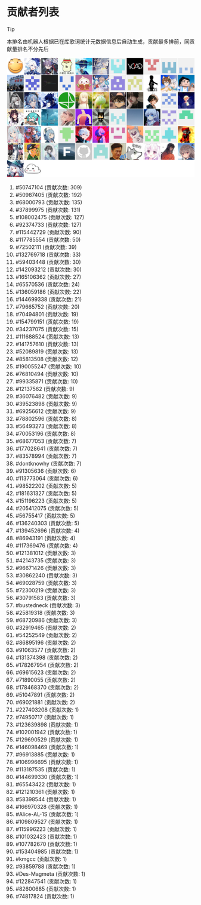 # 贡献者列表

> [!TIP]
> 本排名由机器人根据已在库歌词统计元数据信息后自动生成，贡献最多排前，同贡献量排名不分先后

![贡献者头像画廊](./CONTRIBUTORS.svg)

1. #50747104 (贡献次数: 309)
2. #50987405 (贡献次数: 192)
3. #68000793 (贡献次数: 135)
4. #37899975 (贡献次数: 131)
5. #108002475 (贡献次数: 127)
6. #92374733 (贡献次数: 127)
7. #115442729 (贡献次数: 90)
8. #117785554 (贡献次数: 50)
9. #72502111 (贡献次数: 39)
10. #132769718 (贡献次数: 33)
11. #59403448 (贡献次数: 30)
12. #142093212 (贡献次数: 30)
13. #165106362 (贡献次数: 27)
14. #65570536 (贡献次数: 24)
15. #136059186 (贡献次数: 22)
16. #144699338 (贡献次数: 21)
17. #79665752 (贡献次数: 20)
18. #70494801 (贡献次数: 19)
19. #154799151 (贡献次数: 19)
20. #34237075 (贡献次数: 15)
21. #111688524 (贡献次数: 13)
22. #141757610 (贡献次数: 13)
23. #52089819 (贡献次数: 13)
24. #85813508 (贡献次数: 12)
25. #190055247 (贡献次数: 10)
26. #76810494 (贡献次数: 10)
27. #99335871 (贡献次数: 10)
28. #12137562 (贡献次数: 9)
29. #36076482 (贡献次数: 9)
30. #39523898 (贡献次数: 9)
31. #69256612 (贡献次数: 9)
32. #78802596 (贡献次数: 8)
33. #56493273 (贡献次数: 8)
34. #70053196 (贡献次数: 8)
35. #68677053 (贡献次数: 7)
36. #177028641 (贡献次数: 7)
37. #83578994 (贡献次数: 7)
38. #dontknowhy (贡献次数: 7)
39. #91305636 (贡献次数: 6)
40. #113773064 (贡献次数: 6)
41. #98522202 (贡献次数: 5)
42. #181631327 (贡献次数: 5)
43. #151196223 (贡献次数: 5)
44. #205412075 (贡献次数: 5)
45. #56755417 (贡献次数: 5)
46. #136240303 (贡献次数: 5)
47. #139452696 (贡献次数: 4)
48. #86943191 (贡献次数: 4)
49. #117369476 (贡献次数: 4)
50. #121381012 (贡献次数: 3)
51. #42143735 (贡献次数: 3)
52. #96671426 (贡献次数: 3)
53. #30862240 (贡献次数: 3)
54. #69028759 (贡献次数: 3)
55. #72300219 (贡献次数: 3)
56. #30791583 (贡献次数: 3)
57. #bustedneck (贡献次数: 3)
58. #25819318 (贡献次数: 3)
59. #68720986 (贡献次数: 3)
60. #32919465 (贡献次数: 2)
61. #54252549 (贡献次数: 2)
62. #86895196 (贡献次数: 2)
63. #91063577 (贡献次数: 2)
64. #131374398 (贡献次数: 2)
65. #178267954 (贡献次数: 2)
66. #69615623 (贡献次数: 2)
67. #71890055 (贡献次数: 2)
68. #178468370 (贡献次数: 2)
69. #51047891 (贡献次数: 2)
70. #69021881 (贡献次数: 2)
71. #227403208 (贡献次数: 1)
72. #74950717 (贡献次数: 1)
73. #123639898 (贡献次数: 1)
74. #102001942 (贡献次数: 1)
75. #129690529 (贡献次数: 1)
76. #146098469 (贡献次数: 1)
77. #96913885 (贡献次数: 1)
78. #106996695 (贡献次数: 1)
79. #113187535 (贡献次数: 1)
80. #144699330 (贡献次数: 1)
81. #65543422 (贡献次数: 1)
82. #121210361 (贡献次数: 1)
83. #58398544 (贡献次数: 1)
84. #166970328 (贡献次数: 1)
85. #Alice-AL-1S (贡献次数: 1)
86. #109809527 (贡献次数: 1)
87. #115996223 (贡献次数: 1)
88. #101032423 (贡献次数: 1)
89. #107782670 (贡献次数: 1)
90. #153404985 (贡献次数: 1)
91. #kmgcc (贡献次数: 1)
92. #93859788 (贡献次数: 1)
93. #Des-Magmeta (贡献次数: 1)
94. #122847541 (贡献次数: 1)
95. #82600685 (贡献次数: 1)
96. #74817824 (贡献次数: 1)

